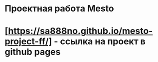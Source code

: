 # Проектная работа Mesto
# [https://sa888no.github.io/mesto-project-ff/] - ссылка на проект в github pages
